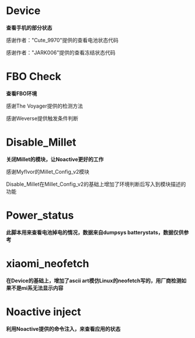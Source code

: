 # Device

**查看手机的部分状态**

感谢作者："Cute_9970"提供的查看电池状态代码

感谢作者："JARK006"提供的查看冻结状态代码

# FBO Check

**查看FBO环境**

感谢The Voyager提供的检测方法

感谢Weverse提供触发条件判断

# Disable_Millet

**关闭Millet的模块，让Noactive更好的工作**

感谢Myflvor的Millet_Config_v2模块

Disable_Millet在Millet_Config_v2的基础上增加了环境判断后写入到模块描述的功能

# Power_status

**此脚本用来查看电池掉电的情况，数据来自dumpsys batterystats，数据仅供参考**

# xiaomi_neofetch

**在Device的基础上，增加了ascii art模仿Linux的neofetch写的，用厂商检测如果不是mi系无法显示内容**

# Noactive inject

**利用Noactive提供的命令注入，来查看应用的状态**